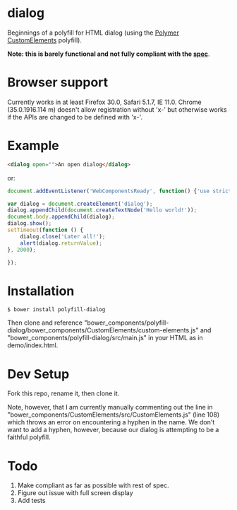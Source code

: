 # dialog

Beginnings of a polyfill for HTML dialog (using the
[Polymer CustomElements](https://github.com/Polymer/CustomElements)
polyfill).

**Note: this is barely functional and not fully compliant with the [spec](http://www.w3.org/html/wg/drafts/html/master/interactive-elements.html#the-dialog-element)**.

# Browser support

Currently works in at least Firefox 30.0, Safari 5.1.7, IE 11.0.
Chrome (35.0.1916.114 m) doesn't allow registration without 'x-'
but otherwise works if the APIs are changed to be defined with 'x-'.

# Example

```html
<dialog open="">An open dialog</dialog>
```

or:

```js
document.addEventListener('WebComponentsReady', function() {'use strict';

var dialog = document.createElement('dialog');
dialog.appendChild(document.createTextNode('Hello world!'));
document.body.appendChild(dialog);
dialog.show();
setTimeout(function () {
	dialog.close('Later all!');
	alert(dialog.returnValue);
}, 2000);

});
```

# Installation

```
$ bower install polyfill-dialog
```

Then clone and reference
"bower_components/polyfill-dialog/bower_components/CustomElements/custom-elements.js"
and "bower_components/polyfill-dialog/src/main.js" in your HTML as in demo/index.html.

# Dev Setup

Fork this repo, rename it, then clone it.

Note, however, that I am currently manually commenting out the line in
"bower_components/CustomElements/src/CustomElements.js" (line 108)
which throws an error on encountering a hyphen in the name. We don't
want to add a hyphen, however, because our dialog is attempting to be
a faithful polyfill.

# Todo

1. Make compliant as far as possible with rest of spec.
1. Figure out issue with full screen display
1. Add tests
